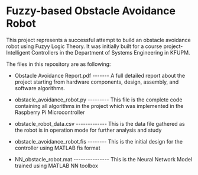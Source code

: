 # Fuzzy-based Obstacle Avoidance Robot

This project represents a successful attempt to build an obstacle avoidance robot using Fuzyy Logic Theory. It was initially built for a
course project- Intelligent Controllers in the Department of Systems Engineering in KFUPM.

The files in this repository are as following:


- Obstacle Avoidance Report.pdf ------- A full detailed report about the project starting from hardware components, design, assembly, and                                         software algorithms.

- obstacle_avoidance_robot.py --------- This file is the complete code containing all algorithms in the project which was implemented in                                         the Raspberry Pi Microcontroller

- obstacle_robot_data.csv ------------- This is the data file gathered as the robot is in operation mode for further analysis and study

- obstacle_avoidance_robot.fis -------- This is the initial design for the controller using MATLAB fis format

- NN_obstacle_robot.mat --------------- This is the Neural Network Model trained using MATLAB NN toolbox

